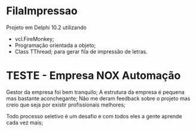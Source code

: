 # FilaImpressao
Projeto em Delphi 10.2 utilizando 
* vcl.FireMonkey;
* Programação orientada a objeto;
* Class TThread; para gerar fila de impressão de letras.


# TESTE - Empresa NOX Automação
Gestor da empresa foi bem tranquilo;
A estrutura da empresa é pequena mas bastante aconchegante;
Não me deram feedback sobre o projeto mas creio que seja por existir profissionais melhores;

Todo processo seletivo é um desafio e com todos eles a gente aprende cada vez mais;
